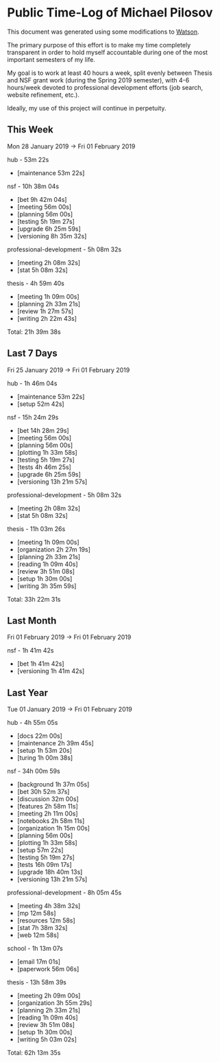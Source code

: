 # Public Time-Log of Michael Pilosov

This document was generated using some modifications to [Watson](https://github.com/TailorDev/Watson).

The primary purpose of this effort is to make my time completely transparent in order to hold myself accountable during one of the most important semesters of my life.

My goal is to work at least 40 hours a week, split evenly between Thesis and NSF grant work (during the Spring 2019 semester), with 4-6 hours/week devoted to professional development efforts (job search, website refinement, etc.). 

Ideally, my use of this project will continue in perpetuity.

## This Week
Mon 28 January 2019 -> Fri 01 February 2019

hub - 53m 22s
- [maintenance     53m 22s]  

nsf - 10h 38m 04s
- [bet  9h 42m 04s]  
- [meeting     56m 00s]  
- [planning     56m 00s]  
- [testing  5h 19m 27s]  
- [upgrade  6h 25m 59s]  
- [versioning  8h 35m 32s]  

professional-development - 5h 08m 32s
- [meeting  2h 08m 32s]  
- [stat  5h 08m 32s]  

thesis - 4h 59m 40s
- [meeting  1h 09m 00s]  
- [planning  2h 33m 21s]  
- [review  1h 27m 57s]  
- [writing  2h 22m 43s]  

Total: 21h 39m 38s
## Last 7 Days
Fri 25 January 2019 -> Fri 01 February 2019

hub - 1h 46m 04s
- [maintenance     53m 22s]  
- [setup     52m 42s]  

nsf - 15h 24m 29s
- [bet 14h 28m 29s]  
- [meeting     56m 00s]  
- [planning     56m 00s]  
- [plotting  1h 33m 58s]  
- [testing  5h 19m 27s]  
- [tests  4h 46m 25s]  
- [upgrade  6h 25m 59s]  
- [versioning 13h 21m 57s]  

professional-development - 5h 08m 32s
- [meeting  2h 08m 32s]  
- [stat  5h 08m 32s]  

thesis - 11h 03m 26s
- [meeting  1h 09m 00s]  
- [organization  2h 27m 19s]  
- [planning  2h 33m 21s]  
- [reading  1h 09m 40s]  
- [review  3h 51m 08s]  
- [setup  1h 30m 00s]  
- [writing  3h 35m 59s]  

Total: 33h 22m 31s
## Last Month
Fri 01 February 2019 -> Fri 01 February 2019

nsf - 1h 41m 42s
- [bet  1h 41m 42s]  
- [versioning  1h 41m 42s]  

## Last Year
Tue 01 January 2019 -> Fri 01 February 2019

hub - 4h 55m 05s
- [docs     22m 00s]  
- [maintenance  2h 39m 45s]  
- [setup  1h 53m 20s]  
- [turing  1h 00m 38s]  

nsf - 34h 00m 59s
- [background  1h 37m 05s]  
- [bet 30h 52m 37s]  
- [discussion     32m 00s]  
- [features  2h 58m 11s]  
- [meeting  2h 11m 00s]  
- [notebooks  2h 58m 11s]  
- [organization  1h 15m 00s]  
- [planning     56m 00s]  
- [plotting  1h 33m 58s]  
- [setup     57m 22s]  
- [testing  5h 19m 27s]  
- [tests 16h 09m 17s]  
- [upgrade 18h 40m 13s]  
- [versioning 13h 21m 57s]  

professional-development - 8h 05m 45s
- [meeting  4h 38m 32s]  
- [mp     12m 58s]  
- [resources     12m 58s]  
- [stat  7h 38m 32s]  
- [web     12m 58s]  

school - 1h 13m 07s
- [email     17m 01s]  
- [paperwork     56m 06s]  

thesis - 13h 58m 39s
- [meeting  2h 09m 00s]  
- [organization  3h 55m 29s]  
- [planning  2h 33m 21s]  
- [reading  1h 09m 40s]  
- [review  3h 51m 08s]  
- [setup  1h 30m 00s]  
- [writing  5h 03m 02s]  

Total: 62h 13m 35s
